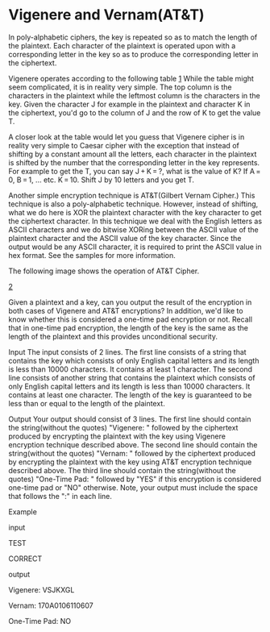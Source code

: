 # Vigenere and Vernam(AT&T)
In poly-alphabetic ciphers, the key is repeated so as to match the length of the plaintext. Each character of the plaintext is operated upon with a corresponding letter in the key so as to produce the corresponding letter in the ciphertext.

Vigenere operates according to the following table
[1](1)
While the table might seem complicated, it is in reality very simple. The top column is the characters in the plaintext while the leftmost column is the characters in the key. Given the character J for example in the plaintext and character K in the ciphertext, you'd go to the column of J and the row of K to get the value T.

A closer look at the table would let you guess that Vigenere cipher is in reality very simple to Caesar cipher with the exception that instead of shifting by a constant amount all the letters, each character in the plaintext is shifted by the number that the corresponding letter in the key represents. For example to get the T, you can say J + K = ?, what is the value of K? If A = 0, B = 1, ... etc. K = 10. Shift J by 10 letters and you get T.

Another simple encryption technique is AT&T(Gilbert Vernam Cipher.) This technique is also a poly-alphabetic technique. However, instead of shifting, what we do here is XOR the plaintext character with the key character to get the ciphertext character. In this technique we deal with the English letters as ASCII characters and we do bitwise XORing between the ASCII value of the plaintext character and the ASCII value of the key character. Since the output would be any ASCII character, it is required to print the ASCII value in hex format. See the samples for more information.

The following image shows the operation of AT&T Cipher.

[2](2)

Given a plaintext and a key, can you output the result of the encryption in both cases of Vigenere and AT&T encryptions? In addition, we'd like to know whether this is considered a one-time pad encryption or not. Recall that in one-time pad encryption, the length of the key is the same as the length of the plaintext and this provides unconditional security.

Input
The input consists of 2 lines. The first line consists of a string that contains the key which consists of only English capital letters and its length is less than 10000 characters. It contains at least 1 character. The second line consists of another string that contains the plaintext which consists of only English capital letters and its length is less than 10000 characters. It contains at least one character. The length of the key is guaranteed to be less than or equal to the length of the plaintext.

Output
Your output should consist of 3 lines. The first line should contain the string(without the quotes) "Vigenere: " followed by the ciphertext produced by encrypting the plaintext with the key using Vigenere encryption technique described above. The second line should contain the string(without the quotes) "Vernam: " followed by the ciphertext produced by encrypting the plaintext with the key using AT&T encryption technique described above. The third line should contain the string(without the quotes) "One-Time Pad: " followed by "YES" if this encryption is considered one-time pad or "NO" otherwise. Note, your output must include the space that follows the ":" in each line.

Example

input

TEST

CORRECT

output

Vigenere: VSJKXGL

Vernam: 170A0106110607

One-Time Pad: NO
